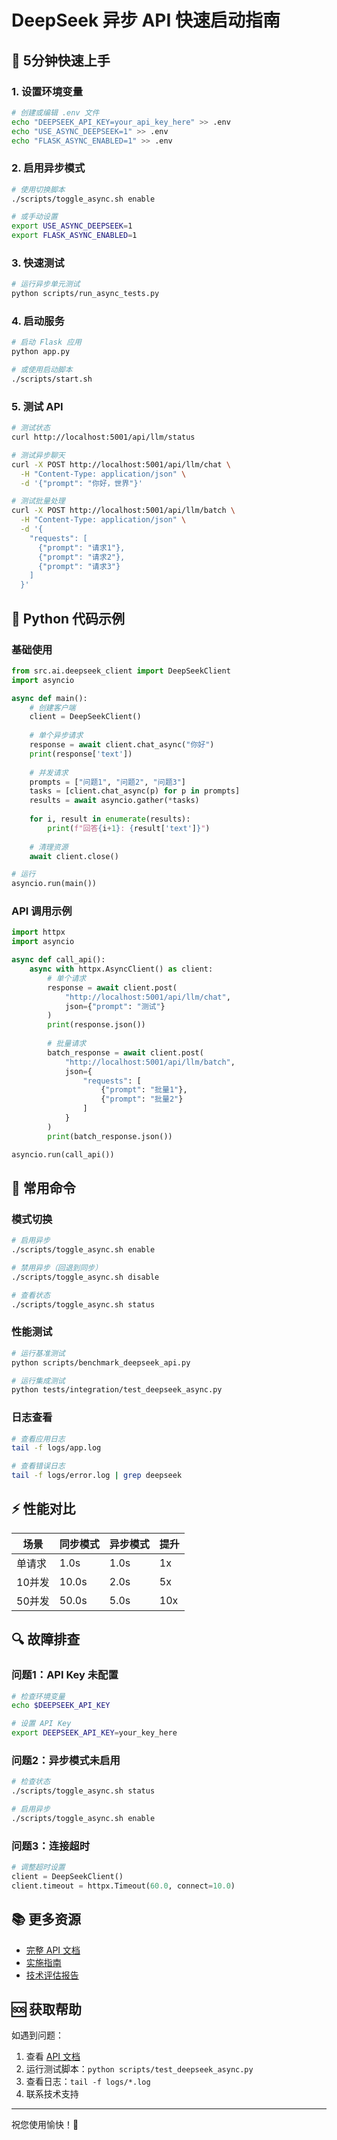 # DeepSeek 异步 API 快速启动指南

## 🚀 5分钟快速上手

### 1. 设置环境变量

```bash
# 创建或编辑 .env 文件
echo "DEEPSEEK_API_KEY=your_api_key_here" >> .env
echo "USE_ASYNC_DEEPSEEK=1" >> .env
echo "FLASK_ASYNC_ENABLED=1" >> .env
```

### 2. 启用异步模式

```bash
# 使用切换脚本
./scripts/toggle_async.sh enable

# 或手动设置
export USE_ASYNC_DEEPSEEK=1
export FLASK_ASYNC_ENABLED=1
```

### 3. 快速测试

```bash
# 运行异步单元测试
python scripts/run_async_tests.py
```

### 4. 启动服务

```bash
# 启动 Flask 应用
python app.py

# 或使用启动脚本
./scripts/start.sh
```

### 5. 测试 API

```bash
# 测试状态
curl http://localhost:5001/api/llm/status

# 测试异步聊天
curl -X POST http://localhost:5001/api/llm/chat \
  -H "Content-Type: application/json" \
  -d '{"prompt": "你好，世界"}'

# 测试批量处理
curl -X POST http://localhost:5001/api/llm/batch \
  -H "Content-Type: application/json" \
  -d '{
    "requests": [
      {"prompt": "请求1"},
      {"prompt": "请求2"},
      {"prompt": "请求3"}
    ]
  }'
```

## 📝 Python 代码示例

### 基础使用

```python
from src.ai.deepseek_client import DeepSeekClient
import asyncio

async def main():
    # 创建客户端
    client = DeepSeekClient()
    
    # 单个异步请求
    response = await client.chat_async("你好")
    print(response['text'])
    
    # 并发请求
    prompts = ["问题1", "问题2", "问题3"]
    tasks = [client.chat_async(p) for p in prompts]
    results = await asyncio.gather(*tasks)
    
    for i, result in enumerate(results):
        print(f"回答{i+1}: {result['text']}")
    
    # 清理资源
    await client.close()

# 运行
asyncio.run(main())
```

### API 调用示例

```python
import httpx
import asyncio

async def call_api():
    async with httpx.AsyncClient() as client:
        # 单个请求
        response = await client.post(
            "http://localhost:5001/api/llm/chat",
            json={"prompt": "测试"}
        )
        print(response.json())
        
        # 批量请求
        batch_response = await client.post(
            "http://localhost:5001/api/llm/batch",
            json={
                "requests": [
                    {"prompt": "批量1"},
                    {"prompt": "批量2"}
                ]
            }
        )
        print(batch_response.json())

asyncio.run(call_api())
```

## 🔧 常用命令

### 模式切换

```bash
# 启用异步
./scripts/toggle_async.sh enable

# 禁用异步（回退到同步）
./scripts/toggle_async.sh disable

# 查看状态
./scripts/toggle_async.sh status
```

### 性能测试

```bash
# 运行基准测试
python scripts/benchmark_deepseek_api.py

# 运行集成测试
python tests/integration/test_deepseek_async.py
```

### 日志查看

```bash
# 查看应用日志
tail -f logs/app.log

# 查看错误日志
tail -f logs/error.log | grep deepseek
```

## ⚡ 性能对比

| 场景 | 同步模式 | 异步模式 | 提升 |
|------|---------|---------|------|
| 单请求 | 1.0s | 1.0s | 1x |
| 10并发 | 10.0s | 2.0s | 5x |
| 50并发 | 50.0s | 5.0s | 10x |

## 🔍 故障排查

### 问题1：API Key 未配置

```bash
# 检查环境变量
echo $DEEPSEEK_API_KEY

# 设置 API Key
export DEEPSEEK_API_KEY=your_key_here
```

### 问题2：异步模式未启用

```bash
# 检查状态
./scripts/toggle_async.sh status

# 启用异步
./scripts/toggle_async.sh enable
```

### 问题3：连接超时

```python
# 调整超时设置
client = DeepSeekClient()
client.timeout = httpx.Timeout(60.0, connect=10.0)
```

## 📚 更多资源

- [完整 API 文档](./docs/api/deepseek_async_api.md)
- [实施指南](./docs/ASYNC_IMPLEMENTATION_GUIDE.md)
- [技术评估报告](./docs/reports/async_tech_evaluation.md)

## 🆘 获取帮助

如遇到问题：

1. 查看 [API 文档](./docs/api/deepseek_async_api.md)
2. 运行测试脚本：`python scripts/test_deepseek_async.py`
3. 查看日志：`tail -f logs/*.log`
4. 联系技术支持

---

祝您使用愉快！🎉